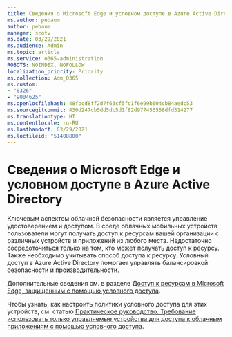 ```yaml
---
title: Сведения о Microsoft Edge и условном доступе в Azure Active Directory
ms.author: pebaum
author: pebaum
manager: scotv
ms.date: 03/29/2021
ms.audience: Admin
ms.topic: article
ms.service: o365-administration
ROBOTS: NOINDEX, NOFOLLOW
localization_priority: Priority
ms.collection: Adm_O365
ms.custom:
- "8326"
- "9004625"
ms.openlocfilehash: 48fbcd8ff2d7f63cf5fc1f6e99b604cb84aedc53
ms.sourcegitcommit: 430d247cb5dd5dc5d1f82d977456558dfd514277
ms.translationtype: HT
ms.contentlocale: ru-RU
ms.lasthandoff: 03/29/2021
ms.locfileid: "51408800"
---
```

# <a name="learn-about-microsoft-edge-and-conditional-access-in-azure-active-directory"></a>Сведения о Microsoft Edge и условном доступе в Azure Active Directory

Ключевым аспектом облачной безопасности является управление удостоверением и доступом. В среде облачных мобильных устройств пользователи могут получать доступ к ресурсам вашей организации с различных устройств и приложений из любого места. Недостаточно сосредоточиться только на том, кто может получать доступ к ресурсу. Также необходимо учитывать способ доступа к ресурсу. Условный доступ в Azure Active Directory помогает управлять балансировкой безопасности и производительности.

Дополнительные сведения см. в разделе [Доступ к ресурсам в Microsoft Edge, защищенным с помощью условного доступа](https://go.microsoft.com/fwlink/?linkid=2152158).

Чтобы узнать, как настроить политики условного доступа для этих устройств, см. статью [Практическое руководство. Требование использовать только управляемые устройства для доступа к облачным приложениям с помощью условного доступа](https://go.microsoft.com/fwlink/?linkid=2137682).